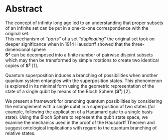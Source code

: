 # Abstract

The concept of infinity long ago led to an understanding that proper subsets of  an infinite set can be put in a one-to-one correspondence with the original set.  
This mechanism of *“parts”* of a set *“duplicating”* the original set took on deeper  significance when in 1914 Hausdorff showed that the three-dimensional sphere  
**S²** can be decomposed into a finite number of pairwise disjoint subsets which  may then be transformed by simple rotations to create two identical copies of  **S²** [1].

Quantum superposition induces a branching of possibilities when another quantum  system entangles with the superposition states. This phenomenon is explored  in its minimal form using the geometric representation of the state of a  single qubit by means of the Bloch Sphere (**S²**) [2].

We present a framework for branching quantum possibilities by considering the  entanglement with a single qubit in a superposition of two states (for example,  following the application of a Hadamard gate to a single basis state). Using the  Bloch Sphere to represent the qubit state space, we examine the mechanics used  in the proof of the Hausdorff Theorem and suggest ontological implications with  regard to the quantum branching of relative states.